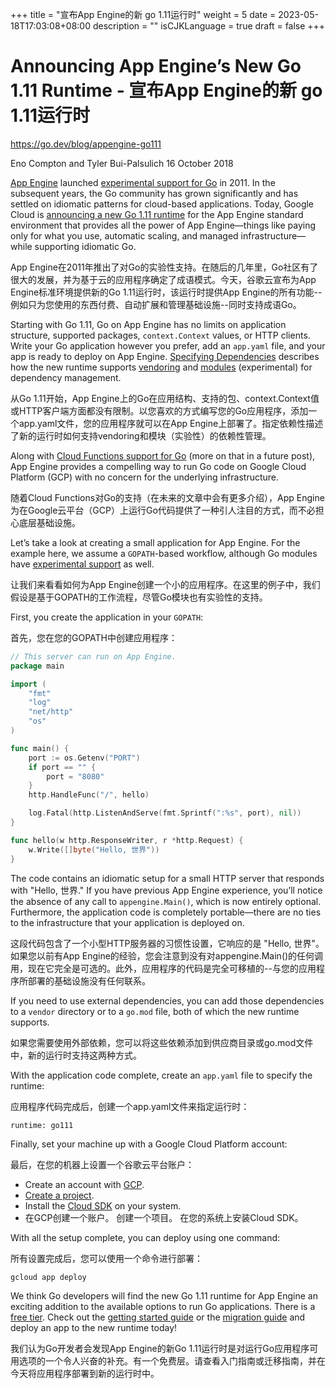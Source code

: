 +++
title = "宣布App Engine的新 go 1.11运行时"
weight = 5
date = 2023-05-18T17:03:08+08:00
description = ""
isCJKLanguage = true
draft = false
+++

# Announcing App Engine’s New Go 1.11 Runtime - 宣布App Engine的新 go 1.11运行时

https://go.dev/blog/appengine-go111

Eno Compton and Tyler Bui-Palsulich
16 October 2018

[App Engine](https://cloud.google.com/appengine/) launched [experimental support for Go](https://blog.golang.org/go-and-google-app-engine) in 2011. In the subsequent years, the Go community has grown significantly and has settled on idiomatic patterns for cloud-based applications. Today, Google Cloud is [announcing a new Go 1.11 runtime](https://cloud.google.com/blog/products/application-development/go-1-11-is-now-available-on-app-engine) for the App Engine standard environment that provides all the power of App Engine—things like paying only for what you use, automatic scaling, and managed infrastructure—while supporting idiomatic Go.

App Engine在2011年推出了对Go的实验性支持。在随后的几年里，Go社区有了很大的发展，并为基于云的应用程序确定了成语模式。今天，谷歌云宣布为App Engine标准环境提供新的Go 1.11运行时，该运行时提供App Engine的所有功能--例如只为您使用的东西付费、自动扩展和管理基础设施--同时支持成语Go。

Starting with Go 1.11, Go on App Engine has no limits on application structure, supported packages, `context.Context` values, or HTTP clients. Write your Go application however you prefer, add an `app.yaml` file, and your app is ready to deploy on App Engine. [Specifying Dependencies](https://cloud.google.com/appengine/docs/standard/go111/specifying-dependencies) describes how the new runtime supports [vendoring](https://go.dev/cmd/go/#hdr-Vendor_Directories) and [modules](https://go.dev/doc/go1.11#modules) (experimental) for dependency management.

从Go 1.11开始，App Engine上的Go在应用结构、支持的包、context.Context值或HTTP客户端方面都没有限制。以您喜欢的方式编写您的Go应用程序，添加一个app.yaml文件，您的应用程序就可以在App Engine上部署了。指定依赖性描述了新的运行时如何支持vendoring和模块（实验性）的依赖性管理。

Along with [Cloud Functions support for Go](https://twitter.com/kelseyhightower/status/1035278586754813952) (more on that in a future post), App Engine provides a compelling way to run Go code on Google Cloud Platform (GCP) with no concern for the underlying infrastructure.

随着Cloud Functions对Go的支持（在未来的文章中会有更多介绍），App Engine为在Google云平台（GCP）上运行Go代码提供了一种引人注目的方式，而不必担心底层基础设施。

Let’s take a look at creating a small application for App Engine. For the example here, we assume a `GOPATH`-based workflow, although Go modules have [experimental support](https://cloud.google.com/appengine/docs/standard/go111/specifying-dependencies) as well.

让我们来看看如何为App Engine创建一个小的应用程序。在这里的例子中，我们假设是基于GOPATH的工作流程，尽管Go模块也有实验性的支持。

First, you create the application in your `GOPATH`:

首先，您在您的GOPATH中创建应用程序：

```go linenums="1"
// This server can run on App Engine.
package main

import (
    "fmt"
    "log"
    "net/http"
    "os"
)

func main() {
    port := os.Getenv("PORT")
    if port == "" {
        port = "8080"
    }
    http.HandleFunc("/", hello)

    log.Fatal(http.ListenAndServe(fmt.Sprintf(":%s", port), nil))
}

func hello(w http.ResponseWriter, r *http.Request) {
    w.Write([]byte("Hello, 世界"))
}
```

The code contains an idiomatic setup for a small HTTP server that responds with "Hello, 世界." If you have previous App Engine experience, you’ll notice the absence of any call to `appengine.Main()`, which is now entirely optional. Furthermore, the application code is completely portable—there are no ties to the infrastructure that your application is deployed on.

这段代码包含了一个小型HTTP服务器的习惯性设置，它响应的是 "Hello, 世界"。如果您以前有App Engine的经验，您会注意到没有对appengine.Main()的任何调用，现在它完全是可选的。此外，应用程序的代码是完全可移植的--与您的应用程序所部署的基础设施没有任何联系。

If you need to use external dependencies, you can add those dependencies to a `vendor` directory or to a `go.mod` file, both of which the new runtime supports.

如果您需要使用外部依赖，您可以将这些依赖添加到供应商目录或go.mod文件中，新的运行时支持这两种方式。

With the application code complete, create an `app.yaml` file to specify the runtime:

应用程序代码完成后，创建一个app.yaml文件来指定运行时：

```
runtime: go111
```

Finally, set your machine up with a Google Cloud Platform account:

最后，在您的机器上设置一个谷歌云平台账户：

- Create an account with [GCP](https://cloud.google.com/).
- [Create a project](https://cloud.google.com/resource-manager/docs/creating-managing-projects).
- Install the [Cloud SDK](https://cloud.google.com/sdk/) on your system.
- 在GCP创建一个账户。
  创建一个项目。
  在您的系统上安装Cloud SDK。

With all the setup complete, you can deploy using one command:

所有设置完成后，您可以使用一个命令进行部署：

```
gcloud app deploy
```

We think Go developers will find the new Go 1.11 runtime for App Engine an exciting addition to the available options to run Go applications. There is a [free tier](https://cloud.google.com/free/). Check out the [getting started guide](https://cloud.google.com/appengine/docs/standard/go111/building-app/) or the [migration guide](https://cloud.google.com/appengine/docs/standard/go111/go-differences) and deploy an app to the new runtime today!

我们认为Go开发者会发现App Engine的新Go 1.11运行时是对运行Go应用程序可用选项的一个令人兴奋的补充。有一个免费层。请查看入门指南或迁移指南，并在今天将应用程序部署到新的运行时中。
